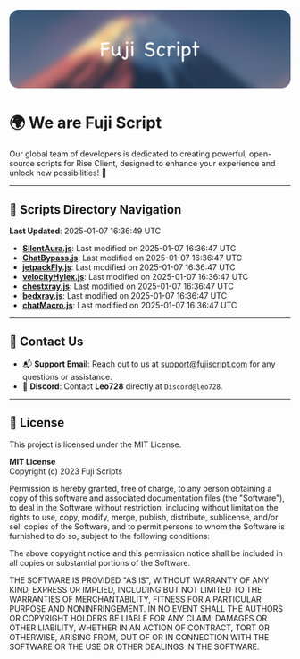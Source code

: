 ![Banner](.github/b.webp)

# 🌍 **We are Fuji Script**

Our global team of developers is dedicated to creating powerful, open-source scripts for Rise Client, designed to enhance your experience and unlock new possibilities! 🌟

---
<!-- SCRIPTS_NAVIGATION_START -->
## 📂 **Scripts Directory Navigation**

**Last Updated**: 2025-01-07 16:36:49 UTC

- **[SilentAura.js](scripts/SilentAura.js)**: Last modified on 2025-01-07 16:36:47 UTC
- **[ChatBypass.js](scripts/ChatBypass.js)**: Last modified on 2025-01-07 16:36:47 UTC
- **[jetpackFly.js](scripts/jetpackFly.js)**: Last modified on 2025-01-07 16:36:47 UTC
- **[velocityHylex.js](scripts/velocityHylex.js)**: Last modified on 2025-01-07 16:36:47 UTC
- **[chestxray.js](scripts/chestxray.js)**: Last modified on 2025-01-07 16:36:47 UTC
- **[bedxray.js](scripts/bedxray.js)**: Last modified on 2025-01-07 16:36:47 UTC
- **[chatMacro.js](scripts/chatMacro.js)**: Last modified on 2025-01-07 16:36:47 UTC

<!-- SCRIPTS_NAVIGATION_END -->

---

## 💬 **Contact Us**  
- 📬 **Support Email**: Reach out to us at [support@fujiscript.com](mailto:support@fujiscript.com) for any questions or assistance.  
- 💬 **Discord**: Contact **Leo728** directly at `Discord@leo728`.

---

## 📜 **License**

This project is licensed under the MIT License.  

**MIT License**  
Copyright (c) 2023 Fuji Scripts  

Permission is hereby granted, free of charge, to any person obtaining a copy of this software and associated documentation files (the "Software"), to deal in the Software without restriction, including without limitation the rights to use, copy, modify, merge, publish, distribute, sublicense, and/or sell copies of the Software, and to permit persons to whom the Software is furnished to do so, subject to the following conditions:  

The above copyright notice and this permission notice shall be included in all copies or substantial portions of the Software.  

THE SOFTWARE IS PROVIDED "AS IS", WITHOUT WARRANTY OF ANY KIND, EXPRESS OR IMPLIED, INCLUDING BUT NOT LIMITED TO THE WARRANTIES OF MERCHANTABILITY, FITNESS FOR A PARTICULAR PURPOSE AND NONINFRINGEMENT. IN NO EVENT SHALL THE AUTHORS OR COPYRIGHT HOLDERS BE LIABLE FOR ANY CLAIM, DAMAGES OR OTHER LIABILITY, WHETHER IN AN ACTION OF CONTRACT, TORT OR OTHERWISE, ARISING FROM, OUT OF OR IN CONNECTION WITH THE SOFTWARE OR THE USE OR OTHER DEALINGS IN THE SOFTWARE.  
